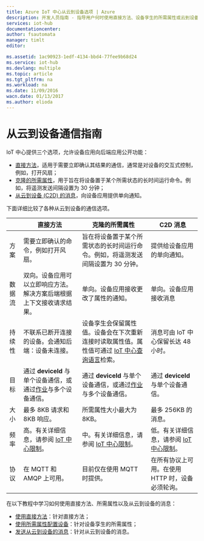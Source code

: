 ```yaml
---
title: Azure IoT 中心从云到设备选项 | Azure
description: 开发人员指南 - 指导用户何时使用直接方法、设备孪生的所需属性或云到设备的消息，以进行从云到设备的通信。
services: iot-hub
documentationcenter: 
author: fsautomata
manager: timlt
editor: 

ms.assetid: 1ac90923-1edf-4134-bbd4-77fee9b68d24
ms.service: iot-hub
ms.devlang: multiple
ms.topic: article
ms.tgt_pltfrm: na
ms.workload: na
ms.date: 11/09/2016
wacn.date: 01/13/2017
ms.author: elioda
---
```


# 从云到设备通信指南
IoT 中心提供三个选项，允许设备应用向后端应用公开功能：

* [直接方法][lnk-methods]，适用于需要立即确认其结果的通信，通常是对设备的交互式控制，例如，打开风扇；
* [克隆的所需属性][lnk-twins]，用于旨在将设备置于某个所需状态的长时间运行命令。例如，将遥测发送间隔设置为 30 分钟；
* [从云到设备 (C2D) 的消息][lnk-c2d]，向设备应用提供单向通知。

下面详细比较了各种从云到设备的通信选项。

| | 直接方法 | 克隆的所需属性 | C2D 消息 |
| ---- | ------- | ---------- | ---- |
| 方案 | 需要立即确认的命令，例如打开风扇。 | 旨在将设备置于某个所需状态的长时间运行命令。例如，将遥测发送间隔设置为 30 分钟。 | 提供给设备应用的单向通知。 |
| 数据流 | 双向。设备应用可以立即响应方法。解决方案后端根据上下文接收请求结果。 | 单向。设备应用接收更改了属性的通知。 | 单向。设备应用接收消息
| 持续性 | 不联系已断开连接的设备。会通知后端：设备未连接。 | 设备孪生会保留属性值。设备会在下次重新连接时读取属性值。属性值可通过 [IoT 中心查询语言][lnk-query]检索。 | 消息可由 IoT 中心保留长达 48 小时。 |
| 目标 | 通过 **deviceId** 与单个设备通信，或通过[作业][lnk-jobs]与多个设备通信。 | 通过 **deviceId** 与单个设备通信，或通过[作业][lnk-jobs]与多个设备通信。 | 通过 **deviceId** 与单个设备通信。 |
| 大小 | 最多 8KB 请求和 8KB 响应。 | 所需属性大小最大为 8KB。 | 最多 256KB 的消息。 |
| 频率 | 高。有关详细信息，请参阅 [IoT 中心限制][lnk-quotas]。 | 中。有关详细信息，请参阅 [IoT 中心限制][lnk-quotas]。 | 低。有关详细信息，请参阅 [IoT 中心限制][lnk-quotas]。 |
| 协议 | 在 MQTT 和 AMQP 上可用。 | 目前仅在使用 MQTT 时提供。 | 在所有协议上可用。在使用 HTTP 时，设备必须轮询。 |

在以下教程中学习如何使用直接方法、所需属性以及从云到设备的消息：

* [使用直接方法][lnk-methods-tutorial]：针对直接方法；
* [使用所需属性配置设备][lnk-twin-properties]：针对设备孪生的所需属性；
* [发送从云到设备的消息][lnk-c2d-tutorial]：针对从云到设备的消息。

[lnk-twins]: ./iot-hub-devguide-device-twins.md
[lnk-quotas]: ./iot-hub-devguide-quotas-throttling.md
[lnk-query]: ./iot-hub-devguide-query-language.md
[lnk-jobs]: ./iot-hub-devguide-jobs.md
[lnk-c2d]: ./iot-hub-devguide-messaging.md#cloud-to-device-messages
[lnk-methods]: ./iot-hub-devguide-direct-methods.md
[lnk-methods-tutorial]: ./iot-hub-node-node-direct-methods.md
[lnk-twin-properties]: ./iot-hub-node-node-twin-how-to-configure.md
[lnk-c2d-tutorial]: ./iot-hub-node-node-c2d.md

<!---HONumber=Mooncake_0109_2017-->
<!--Update_Description:update wording-->